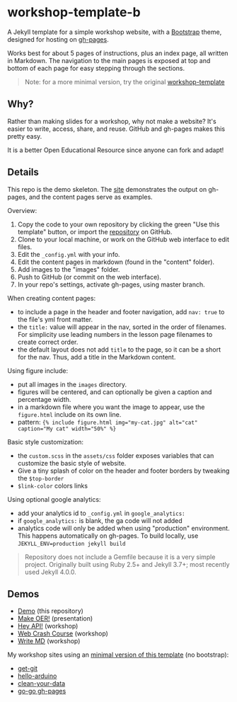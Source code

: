 # workshop-template-b

A Jekyll template for a simple workshop website, with a [Bootstrap](https://getbootstrap.com/) theme, designed for hosting on [gh-pages](https://pages.github.com/).

Works best for about 5 pages of instructions, plus an index page, all written in Markdown. 
The navigation to the main pages is exposed at top and bottom of each page for easy stepping through the sections.

> Note: for a more minimal version, try the original [workshop-template](https://github.com/evanwill/workshop-template)

## Why?

Rather than making slides for a workshop, why not make a website? 
It's easier to write, access, share, and reuse. 
GitHub and gh-pages makes this pretty easy.

It is a better Open Educational Resource since anyone can fork and adapt!

## Details

This repo is the demo skeleton. 
The [site](https://evanwill.github.io/workshop-template-b/) demonstrates the output on gh-pages, and the content pages serve as examples.

Overview:

1. Copy the code to your own repository by clicking the green "Use this template" button, or import the [repository](https://github.com/evanwill/workshop-template-b) on GitHub.
2. Clone to your local machine, or work on the GitHub web interface to edit files.
3. Edit the `_config.yml` with your info.
4. Edit the content pages in markdown (found in the "content" folder).
5. Add images to the "images" folder.
5. Push to GitHub (or commit on the web interface).
6. In your repo's settings, activate gh-pages, using master branch.

When creating content pages:

- to include a page in the header and footer navigation, add `nav: true` to the file's yml front matter.
- the `title:` value will appear in the nav, sorted in the order of filenames. For simplicity use leading numbers in the lesson page filenames to create correct order.
- the default layout does not add `title` to the page, so it can be a short for the nav. Thus, add a title in the Markdown content.

Using figure include:

- put all images in the `images` directory.
- figures will be centered, and can optionally be given a caption and percentage width.
- in a markdown file where you want the image to appear, use the `figure.html` include on its own line.
- pattern: `{% include figure.html img="my-cat.jpg" alt="cat" caption="My cat" width="50%" %}`

Basic style customization:

- the `custom.scss` in the `assets/css` folder exposes variables that can customize the basic style of website.
- Give a tiny splash of color on the header and footer borders by tweaking the `$top-border` 
- `$link-color` colors links

Using optional google analytics:

- add your analytics id to `_config.yml` in `google_analytics:` 
- if `google_analytics:` is blank, the ga code will not added
- analytics code will only be added when using "production" environment. This happens automatically on gh-pages. To build locally, use `JEKYLL_ENV=production jekyll build`

> Repository does not include a Gemfile because it is a very simple project. 
> Originally built using Ruby 2.5+ and Jekyll 3.7+; most recently used Jekyll 4.0.0.

## Demos

- [Demo](https://evanwill.github.io/workshop-template-b/) (this repository)
- [Make OER!](https://evanwill.github.io/make-oer/) (presentation)
- [Hey API!](https://evanwill.github.io/hey-api/) (workshop)
- [Web Crash Course](https://evanwill.github.io/web-crash-course/) (workshop)
- [Write MD](https://evanwill.github.io/write-md/) (workshop)

My workshop sites using an [minimal version of this template](https://github.com/evanwill/workshop-template) (no bootstrap):

- [get-git](https://evanwill.github.io/get-git/)
- [hello-arduino](https://evanwill.github.io/hello-arduino/)
- [clean-your-data](https://evanwill.github.io/clean-your-data/)
- [go-go gh-pages](https://evanwill.github.io/go-go-ghpages/)
